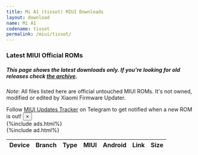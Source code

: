 ```yaml
---
title: Mi A1 (tissot) MIUI Downloads
layout: download
name: Mi A1
codename: tissot
permalink: /miui/tissot/
---
```

### Latest MIUI Official ROMs
##### This page shows the latest downloads only. If you're looking for old releases check [the archive](/archive/miui/tissot/).
*Note*: All files listed here are official untouched MIUI ROMs. It's not owned, modified or edited by Xiaomi Firmware Updater.

<div class="alert alert-primary alert-dismissible fade show" role="alert">
    Follow <a href="https://t.me/MIUIUpdatesTracker" class="alert-link">MIUI Updates Tracker</a> on Telegram to get notified when a new ROM is out!
    <button type="button" class="close" data-dismiss="alert" aria-label="Close">
        <span aria-hidden="true">&times;</span>
    </button>
</div>
{%include ads.html%}
<div class="table-responsive-md" id="table-wrapper">
{%include ad.html%}
<table id="miui" class="display dt-responsive compact table table-striped table-hover table-sm">
    <thead class="thead-dark">
        <tr>
            <th data-ref="device">Device</th>
            <th data-ref="branch">Branch</th>
            <th data-ref="type">Type</th>
            <th data-ref="miui">MIUI</th>
            <th data-ref="android">Android</th>
            <th data-ref="link">Link</th>
            <th data-ref="size">Size</th>
        </tr>
    </thead>
    <script>loadMiuiDownloads('tissot')</script>
</table>
</div>

